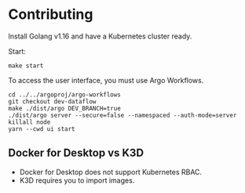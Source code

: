 # Contributing

Install Golang v1.16 and have a Kubernetes cluster ready.

Start:

```
make start
```

To access the user interface, you must use Argo Workflows.

```
cd ../../argoproj/argo-workflows
git checkout dev-dataflow
make ./dist/argo DEV_BRANCH=true
./dist/argo server --secure=false --namespaced --auth-mode=server 
killall node
yarn --cwd ui start
```

## Docker for Desktop vs K3D

* Docker for Desktop does not support Kubernetes RBAC. 
* K3D requires you to import images.